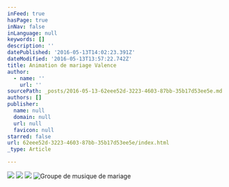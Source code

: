 ```yaml
---
inFeed: true
hasPage: true
inNav: false
inLanguage: null
keywords: []
description: ''
datePublished: '2016-05-13T14:02:23.391Z'
dateModified: '2016-05-13T13:57:22.742Z'
title: Animation de mariage Valence
author:
  - name: ''
    url: ''
sourcePath: _posts/2016-05-13-62eee52d-3223-4603-87bb-35b17d53ee5e.md
authors: []
publisher:
  name: null
  domain: null
  url: null
  favicon: null
starred: false
url: 62eee52d-3223-4603-87bb-35b17d53ee5e/index.html
_type: Article

---
```

![](https://s3-us-west-2.amazonaws.com/the-grid-img/p/1356b21eccb38751f66a374122c2d4d6cc565082.jpg)
![](https://imgflo.herokuapp.com/graph/vahj1ThiexotieMo/aaabeabfa4b96fa2b2a398a70779beb5/croprotate.jpg?cropheight=1999&cropwidth=2998&degrees=0&input=https%3A%2F%2Fthe-grid-user-content.s3-us-west-2.amazonaws.com%2F7e34615d-5eda-409a-a901-89738d565fac.jpg&x=0&y=0)
![](https://s3-us-west-2.amazonaws.com/the-grid-img/p/7eae1a78e8b33752c65de3fa4a8c62e984ef22c0.jpg)
![Groupe de musique de mariage](https://the-grid-user-content.s3-us-west-2.amazonaws.com/3ccb30cc-3965-4ad9-8cd8-29c8b3b7368d.jpg)